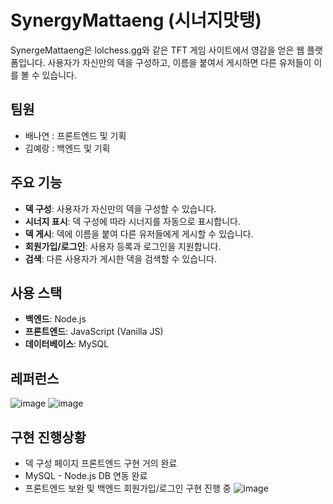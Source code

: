 # SynergyMattaeng (시너지맛탱)

SynergeMattaeng은 lolchess.gg와 같은 TFT 게임 사이트에서 영감을 얻은 웹 플랫폼입니다. 사용자가 자신만의 덱을 구성하고, 이름을 붙여서 게시하면 다른 유저들이 이를 볼 수 있습니다.

## 팀원
- 배나연 : 프론트엔드 및 기획
- 김예랑 : 백엔드 및 기획 

## 주요 기능
- **덱 구성**: 사용자가 자신만의 덱을 구성할 수 있습니다.
- **시너지 표시**: 덱 구성에 따라 시너지를 자동으로 표시합니다.
- **덱 게시**: 덱에 이름을 붙여 다른 유저들에게 게시할 수 있습니다.
- **회원가입/로그인**: 사용자 등록과 로그인을 지원합니다.
- **검색**: 다른 사용자가 게시한 덱을 검색할 수 있습니다.

## 사용 스택
- **백엔드**: Node.js
- **프론트엔드**: JavaScript (Vanilla JS)
- **데이터베이스**: MySQL

## 레퍼런스
![image](https://github.com/user-attachments/assets/19960529-e364-41e2-9672-536dd58d79e9)
![image](https://github.com/user-attachments/assets/fec82ba4-595f-43af-a271-75770d95cd67)

## 구현 진행상황
- 덱 구성 페이지 프론트엔드 구현 거의 완료
- MySQL - Node.js DB 연동 완료
- 프론트엔드 보완 및 백엔드 회원가입/로그인 구현 진행 중
![image](https://github.com/user-attachments/assets/872fff25-bfa1-46bf-9d23-af994588ff26)
